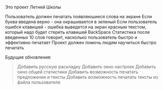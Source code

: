 Это проект Летней Школы

Пользователь должен печатать появляюшиеся слова на экране
Если буква введена верно - она окрашивается в зеленый
Если пользователь ошибся клавишей - ошибка выведется на экран красным текстом, который надо будет стереть клавишей BackSpace
Статистика после введенных 10 слов говорит, насколько пользователь быстро и эффективно печатает
Проект должен помочь людям научиться быстро печатать

Будущие обновления:
> Добавить русскую раскладку
> Добавить окно настроек
> Добавить окно общей статистики
> Добавить возможность печатать предложения и тексты
> Добавить возможность печатать тексты из файла пользователя
